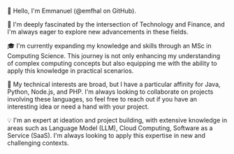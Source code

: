👋 Hello, I'm Emmanuel (@emfhal on GitHub).

🔭 I'm deeply fascinated by the intersection of Technology and Finance, and I'm always eager to explore new advancements in these fields.

🎓 I'm currently expanding my knowledge and skills through an MSc in Computing Science. This journey is not only enhancing my understanding of complex computing concepts but also equipping me with the ability to apply this knowledge in practical scenarios.

🌱 My technical interests are broad, but I have a particular affinity for Java, Python, Node.js, and PHP. I'm always looking to collaborate on projects involving these languages, so feel free to reach out if you have an interesting idea or need a hand with your project.

💡 I'm an expert at ideation and project building, with extensive knowledge in areas such as Language Model (LLM), Cloud Computing, Software as a Service (SaaS). I'm always looking to apply this expertise in new and challenging contexts.

<!---
emfhal/emfhal is a ✨ special ✨ repository because its `README.md` (this file) appears on your GitHub profile.
You can click the Preview link to take a look at your changes.
--->
